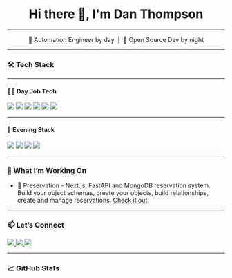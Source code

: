 <h1 align="center">Hi there 👋, I'm Dan Thompson</h1>

---

<p align="center">
  🧪 Automation Engineer by day &nbsp;|&nbsp; 🌙 Open Source Dev by night
</p>

---

### 🛠️ Tech Stack

---

#### 👨‍💻 Day Job Tech
<p align="left">
  <img src="https://img.shields.io/badge/Python-3776AB?style=flat&logo=python&logoColor=white" />
  <img src="https://img.shields.io/badge/Java-007396?style=flat&logo=java&logoColor=white" />
  <img src="https://img.shields.io/badge/TestNG-FF6C37?style=flat&logo=java&logoColor=white" />
  <img src="https://img.shields.io/badge/Selenium-43B02A?style=flat&logo=selenium&logoColor=white" />
  <img src="https://img.shields.io/badge/Appium-00B5D8?style=flat&logo=appium&logoColor=white" />
  <img src="https://img.shields.io/badge/FastAPI-009688?style=flat&logo=fastapi&logoColor=white" />
</p>

---

#### 🌌 Evening Stack
<p align="left">
  <img src="https://img.shields.io/badge/Next.js-000000?style=flat&logo=next.js&logoColor=white" />
  <img src="https://img.shields.io/badge/React-61DAFB?style=flat&logo=react&logoColor=black" />
  <img src="https://img.shields.io/badge/Node.js-339933?style=flat&logo=nodedotjs&logoColor=white" />
  <img src="https://img.shields.io/badge/Open%20Source-%23121011?style=flat&logo=github&logoColor=white" />
</p>

---

### 🌱 What I’m Working On

  - 🚀 Preservation - Next.js, FastAPI and MongoDB reservation system. Build your object schemas, create your objects, build relationships, create and manage reservations. [Check it out!](https://github.com/tyrant-101/Preservation)


---

### 📫 Let’s Connect

<p>
  <a href="https://www.linkedin.com/in/YOUR-LINKEDIN/">
    <img src="https://img.shields.io/badge/LinkedIn-0077B5?style=flat&logo=linkedin&logoColor=white" />
  </a>
  <a href="mailto:your.email@example.com">
    <img src="https://img.shields.io/badge/Email-D14836?style=flat&logo=gmail&logoColor=white" />
  </a>
  <a href="https://chiselpigs.co.uk">
    <img src="https://img.shields.io/badge/Portfolio-000000?style=flat&logo=githubpages&logoColor=white" />
  </a>
</p>

---

### 📈 GitHub Stats

<p align

<!--
**tyrant-101/tyrant-101** is a ✨ _special_ ✨ repository because its `README.md` (this file) appears on your GitHub profile.

Here are some ideas to get you started:

- 🔭 I’m currently working on ...
- 🌱 I’m currently learning ...
- 👯 I’m looking to collaborate on ...
- 🤔 I’m looking for help with ...
- 💬 Ask me about ...
- 📫 How to reach me: ...
- 😄 Pronouns: ...
- ⚡ Fun fact: ...
-->
